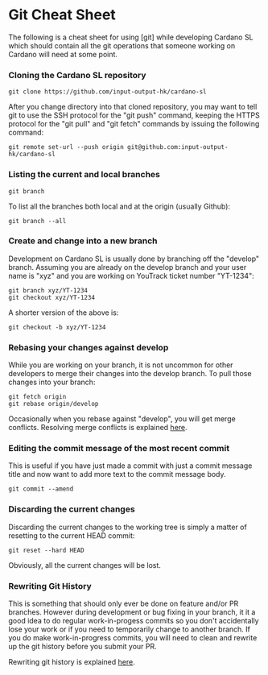 # Git Cheat Sheet

The following is a cheat sheet for using [git] while developing Cardano SL
which should contain all the git operations that someone working on Cardano
will need at some point.

### Cloning the Cardano SL repository
```
git clone https://github.com/input-output-hk/cardano-sl
```
After you change directory into that cloned repository, you may want to tell
git to use the SSH protocol for the "git push" command, keeping the HTTPS
protocol for the "git pull" and "git fetch" commands by issuing the following
command:

```
git remote set-url --push origin git@github.com:input-output-hk/cardano-sl
```

### Listing the current and local branches
```
git branch
```
To list all the branches both local and at the origin (usually Github):
```
git branch --all
```

### Create and change into a new branch
Development on Cardano SL is usually done by branching off the "develop" branch.
Assuming you are already on the develop branch and your user name is "xyz" and
you are working on YouTrack ticket number "YT-1234":
```
git branch xyz/YT-1234
git checkout xyz/YT-1234
```
A shorter version of the above is:
```
git checkout -b xyz/YT-1234
```

### Rebasing your changes against develop
While you are working on your branch, it is not uncommon for other developers
to merge their changes into the develop branch. To pull those changes into
your branch:
```
git fetch origin
git rebase origin/develop
```
Occasionally when you rebase against "develop", you will get merge conflicts.
Resolving merge conflicts is explained
[here](https://help.github.com/articles/resolving-a-merge-conflict-using-the-command-line/).

### Editing the commit message of the most recent commit
This is useful if you have just made a commit with just a commit message
title and now want to add more text to the commit message body.
```
git commit --amend
```

### Discarding the current changes
Discarding the current changes to the working tree is simply a matter of
resetting to the current HEAD commit:
```
git reset --hard HEAD
```
Obviously, all the current changes will be lost.

### Rewriting Git History
This is something that should only ever be done on feature and/or PR branches. However
during development or bug fixing in your branch, it it a good idea to do regular
work-in-progess commits so you don't accidentally lose your work or if you need to
temporarily change to another branch. If you do make work-in-progress commits, you will
need to clean and rewrite up the git history before you submit your PR.

Rewriting git history is explained [here](https://git-scm.com/book/en/v2/Git-Tools-Rewriting-History).
